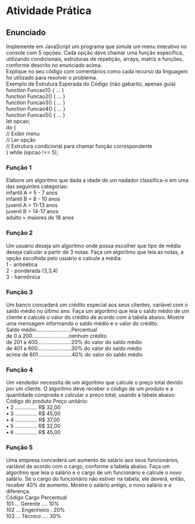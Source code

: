 <h1>Atividade Prática</h1>

<h2>Enunciado</h2>
Implemente em JavaScript um programa que simule um menu 
interativo no console com 5 opções. Cada opção deve chamar uma 
função específica, utilizando condicionais, estruturas de repetição, 
arrays, matriz e funções, conforme descrito no enunciado acima.<br/>
Explique no seu código com comentários como cada recurso da 
linguagem foi utilizado para resolver o problema.<br/>
Exemplo de Estrutura Esperada do Código (não gabarito, apenas guia)<br/>
function Funcao1() { ... }<br/>
function Funcao2() { ... }<br/>
function Funcao3() { ... }<br/>
function Funcao4() { ... }<br/>
function Funcao5() { ... }<br/>
let opcao;<br/>
do {<br/>
    // Exibir menu<br/>
    // Ler opção<br/>
    // Estrutura condicional para chamar função correspondente<br/>
} while (opcao !== 5);<br/>

<h3>Função 1</h3>
Elabore um algoritmo que dada a idade de um nadador classifica-o 
em uma das seguintes categorias:<br/>
infantil A = 5 - 7 anos<br/>
infantil B = 8 - 10 anos<br/>
juvenil A = 11-13 anos<br/>
juvenil B = 14-17 anos<br/>
adulto = maiores de 18 anos<br/>

<h3>Função 2</h3>
Um usuário deseja um algoritmo onde possa escolher que tipo de 
média deseja calcular a partir de 3 notas. Faça um algoritmo que leia as 
notas, a opção escolhida pelo usuário e calcule a média.<br/>
1 - aritmética<br/>
2 - ponderada (3,3,4)<br/>
3 - harmônica<br/>

<h3>Função 3</h3>
Um banco concederá um crédito especial aos seus clientes, variável com o saldo médio no último ano. Faça um algoritmo que leia o saldo médio de um cliente e calcule o valor do crédito de acordo com a tabela abaixo. Mostre uma mensagem informando o saldo médio e o valor do crédito.<br/>
Saldo médio........................Percentual<br/>
de 0 a 200.........................nenhum crédito<br/>
de 201 a 400.......................20% do valor do saldo médio<br/>
de 401 a 600.......................30% do valor do saldo médio<br/>
acima de 601.......................40% do valor do saldo médio<br/>

<h3>Função 4</h3>
Um vendedor necessita de um algoritmo que calcule o preço total devido por um cliente. O algoritmo deve receber o código de um produto e a quantidade comprada e calcular o preço total, usando a tabela abaixo:<br/>
Código do produto  Preço unitário:<br/>
• 2 ............... R$ 32,00<br/>
• 3 ............... R$ 45,00<br/>
• 4 ............... R$ 37,00<br/>
• 5 ............... R$ 32,00<br/>
• 6 ............... R$ 45,00<br/>

<h3>Função 5</h3>
Uma empresa concederá um aumento de salário aos seus funcionários, variável de acordo com o cargo, conforme a tabela abaixo. Faça um algoritmo que leia o salário e o cargo de um funcionário e calcule o novo salário. Se o cargo do funcionário não estiver na tabela, ele deverá, então, receber 40% de aumento. Mostre o salário antigo, o novo salário e a diferença.<br/>
Código  Cargo  Percentual<br/>
101 ... Gerente .... 10%<br/>
102 ... Engenheiro . 20%<br/>
103 ... Técnico .... 30%<br/>